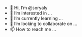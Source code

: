 - 👋 Hi, I’m @soryaly
- 👀 I’m interested in ...
- 🌱 I’m currently learning ...
- 💞️ I’m looking to collaborate on ...
- 📫 How to reach me ...

<!---
soryaly/soryaly is a ✨ special ✨ repository because its `README.md` (this file) appears on your GitHub profile.
You can click the Preview link to take a look at your changes.
--->
